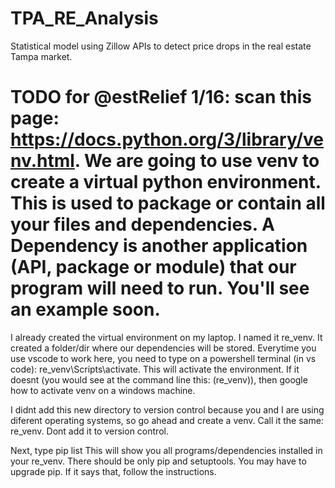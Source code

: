 # TPA_RE_Analysis
Statistical model using Zillow APIs to detect price drops in the real estate Tampa market.

# TODO for @estRelief 1/16: scan this page: https://docs.python.org/3/library/venv.html. We are going to use venv to create a virtual python environment. This is used to package or contain all your files and dependencies. A Dependency is another application (API, package or module) that our program will need to run. You'll see an example soon.

I already created the virtual environment on my laptop. I named it re_venv. It created a folder/dir where our dependencies will be stored. Everytime you use vscode to work here, you need to type on a powershell terminal (in vs code): re_venv\Scripts\activate. This will activate the environment. If it doesnt (you would see at the command line this: (re_venv)), then google how to activate venv on a windows machine.

I didnt add this new directory to version control because you and I are using diferent operating systems, so go ahead and create a venv. Call it the same: re_venv. Dont add it to version control.

Next, type pip list
This will show you all programs/dependencies installed in your re_venv. There should be only pip and setuptools. You may have to upgrade pip. If it says that, follow the instructions.





